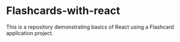 # Flashcards-with-react
 This is a repository demonstrating basics of React using a Flashcard application project.
